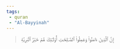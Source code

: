 ```yaml
---
tags: 
 - quran 
 - "Al-Bayyinah"
---
```


> إِنَّ ٱلَّذِينَ ءَامَنُواْ وَعَمِلُواْ ٱلصَّـٰلِحَٰتِ أُوْلَـٰٓئِكَ هُمۡ خَيۡرُ ٱلۡبَرِيَّةِ
